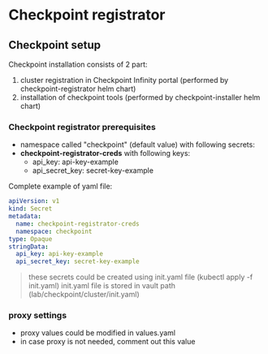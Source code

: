 # Checkpoint registrator

## Checkpoint setup

Checkpoint installation consists of 2 part:

1. cluster registration in Checkpoint Infinity portal (performed by checkpoint-registrator helm chart)
2. installation of checkpoint tools (performed by checkpoint-installer helm chart)

### Checkpoint registrator prerequisites

- namespace called "checkpoint" (default value) with following secrets:
- **checkpoint-registrator-creds** with following keys:
  - api_key: api-key-example
  - api_secret_key: secret-key-example

Complete example of yaml file:

```yaml
apiVersion: v1
kind: Secret
metadata:
  name: checkpoint-registrator-creds
  namespace: checkpoint
type: Opaque
stringData:
  api_key: api-key-example
  api_secret_key: secret-key-example
```

> these secrets could be created using init.yaml file (kubectl apply -f init.yaml)
init.yaml file is stored in vault path (lab/checkpoint/cluster/init.yaml)

### proxy settings

- proxy values could be modified in values.yaml
- in case proxy is not needed, comment out this value
